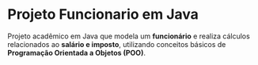 # Projeto Funcionario em Java

Projeto acadêmico em Java que modela um **funcionário** e realiza cálculos relacionados ao **salário e imposto**, utilizando conceitos básicos de **Programação Orientada a Objetos (POO)**.
